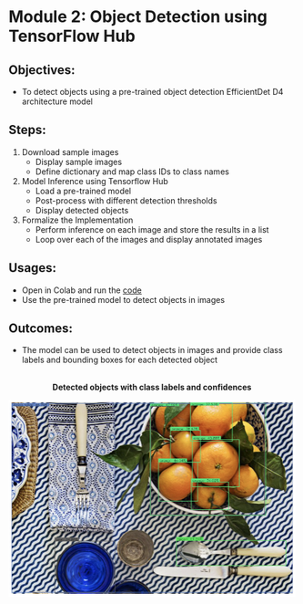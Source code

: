 # Module 2: Object Detection using TensorFlow Hub

## Objectives:
- To detect objects using a pre-trained object detection EfficientDet D4 architecture model

## Steps:
1. Download sample images
    - Display sample images
    - Define dictionary and map class IDs to class names
2. Model Inference using Tensorflow Hub
    - Load a pre-trained model
    - Post-process with different detection thresholds
    - Display detected objects
3. Formalize the Implementation
    - Perform inference on each image and store the results in a list
    - Loop over each of the images and display annotated images

## Usages:
- Open in Colab and run the [code](https://colab.research.google.com/github/OCR-tech/OCR-tech/blob/main/M2_Object_Detection_using_TensorFlow_Hub/Module_2_Object_Detection_using_TensorFlow_Hub.ipynb)
- Use the pre-trained model to detect objects in images

## Outcomes:
- The model can be used to detect objects in images and provide class labels and bounding boxes for each detected object
<br><br>
<p align="center"><b>Detected objects with class labels and confidences</b></p>

![Alt text](https://github.com/OCR-tech/OCR-tech/blob/main/docs/img/module_cv2a.png)
<br>